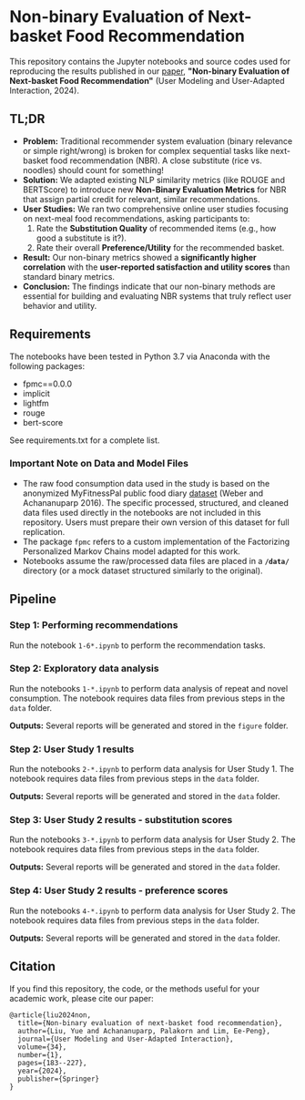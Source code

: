# Non-binary Evaluation of Next-basket Food Recommendation

This repository contains the Jupyter notebooks and source codes used for reproducing the results published in our [paper](https://link.springer.com/article/10.1007/s11257-023-09369-8), **"Non-binary Evaluation of Next-basket Food Recommendation"** (User Modeling and User-Adapted Interaction, 2024).

## TL;DR

* **Problem:** Traditional recommender system evaluation (binary relevance or simple right/wrong) is broken for complex sequential tasks like next-basket food recommendation (NBR). A close substitute (rice vs. noodles) should count for something!
* **Solution:** We adapted existing NLP similarity metrics (like ROUGE and BERTScore) to introduce new **Non-Binary Evaluation Metrics** for NBR that assign partial credit for relevant, similar recommendations.
* **User Studies:** We ran two comprehensive online user studies focusing on next-meal food recommendations, asking participants to:
    1.  Rate the **Substitution Quality** of recommended items (e.g., how good a substitute is it?).
    2.  Rate their overall **Preference/Utility** for the recommended basket.
* **Result:** Our non-binary metrics showed a **significantly higher correlation** with the **user-reported satisfaction and utility scores** than standard binary metrics.
* **Conclusion:** The findings indicate that our non-binary methods are essential for building and evaluating NBR systems that truly reflect user behavior and utility.

## Requirements
The notebooks have been tested in Python 3.7 via Anaconda with the following packages:

* fpmc==0.0.0
* implicit
* lightfm
* rouge
* bert-score

See requirements.txt for a complete list.

### Important Note on Data and Model Files

* The raw food consumption data used in the study is based on the anonymized MyFitnessPal public food diary [dataset](https://www.researchgate.net/publication/324601551_MyFitnessPal_Food_Diary_Dataset) (Weber and Achananuparp 2016). The specific processed, structured, and cleaned data files used directly in the notebooks are not included in this repository. Users must prepare their own version of this dataset for full replication.
* The package `fpmc` refers to a custom implementation of the Factorizing Personalized Markov Chains model adapted for this work.
* Notebooks assume the raw/processed data files are placed in a **`/data/`** directory (or a mock dataset structured similarly to the original).

## Pipeline

### Step 1: Performing recommendations
Run the notebook `1-6*.ipynb` to perform the recommendation tasks.


### Step 2: Exploratory data analysis
Run the notebooks `1-*.ipynb` to perform data analysis of repeat and novel consumption. The notebook requires data files from previous steps in the `data` folder.

__Outputs:__ Several reports will be generated and stored in the `figure` folder.

### Step 2: User Study 1 results
Run the notebooks `2-*.ipynb` to perform data analysis for User Study 1. The notebook requires data files from previous steps in the `data` folder.

__Outputs:__ Several reports will be generated and stored in the `data` folder.

### Step 3: User Study 2 results - substitution scores
Run the notebooks `3-*.ipynb` to perform data analysis for User Study 2. The notebook requires data files from previous steps in the `data` folder.

__Outputs:__ Several reports will be generated and stored in the `data` folder.

### Step 4: User Study 2 results - preference scores
Run the notebooks `4-*.ipynb` to perform data analysis for User Study 2. The notebook requires data files from previous steps in the `data` folder.

__Outputs:__ Several reports will be generated and stored in the `data` folder.

## Citation

If you find this repository, the code, or the methods useful for your academic work, please cite our paper:
```
@article{liu2024non,
  title={Non-binary evaluation of next-basket food recommendation},
  author={Liu, Yue and Achananuparp, Palakorn and Lim, Ee-Peng},
  journal={User Modeling and User-Adapted Interaction},
  volume={34},
  number={1},
  pages={183--227},
  year={2024},
  publisher={Springer}
}
```
